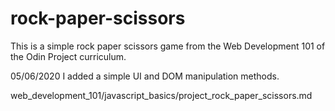 # rock-paper-scissors
This is a simple rock paper scissors game from the Web Development 101 of the Odin Project curriculum.

05/06/2020 I added a simple UI and DOM manipulation methods.

web_development_101/javascript_basics/project_rock_paper_scissors.md
